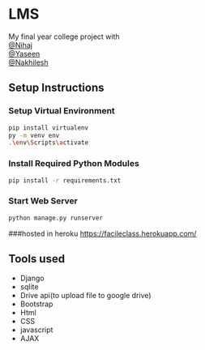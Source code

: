 # LMS
My final year college project with <br>
[@Nihaj](https://github.com/NHJ-K) <br>
[@Yaseen](https://github.com/mhdyazinkc)<br>
[@Nakhilesh](https://github.com/nakhileship)<br>
## Setup Instructions

### Setup Virtual Environment


```bash
pip install virtualenv
py -m venv env
.\env\Scripts\activate
```      

### Install Required Python Modules

```bash
pip install -r requirements.txt
```
### Start Web Server

```bash
python manage.py runserver
```

###hosted in heroku
https://facileclass.herokuapp.com/
## Tools used
* Django
* sqlite
* Drive api(to upload file to google drive)
* Bootstrap
* Html
* CSS
* javascript
* AJAX
